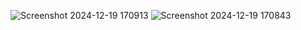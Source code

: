 ![Screenshot 2024-12-19 170913](https://github.com/user-attachments/assets/c1cbd1c4-ab7d-4289-b145-52e7435f1e7e)
![Screenshot 2024-12-19 170843](https://github.com/user-attachments/assets/28d39733-f1cd-498a-8db2-59395e23894c)
